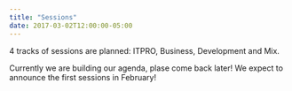 ```yaml
---
title: "Sessions"
date: 2017-03-02T12:00:00-05:00
---
```

4 tracks of sessions are planned: ITPRO, Business, Development and Mix.

Currently we are building our agenda, plase come back later! 
We expect to announce the first sessions in February!